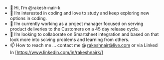 - 👋 Hi, I’m @rakesh-nair-k
- 👀 I’m interested in coding and love to study and keep exploring new options in coding. 
- 🌱 I’m currently working as a project manager focused on serving product deliveries to the Customers on a 45 day release cycle.
- 💞️ I’m looking to collaborate on Smartsheet integration and based on that look more into solving problems and learning from others.
- 📫 How to reach me ... contact me @ rakeshnair@live.com or via Linked In [https://www.linkedin.com/in/rakeshnairk/]

<!---
rakesh-nair-k/rakesh-nair-k is a ✨ special ✨ repository because its `README.md` (this file) appears on your GitHub profile.
You can click the Preview link to take a look at your changes.
--->
